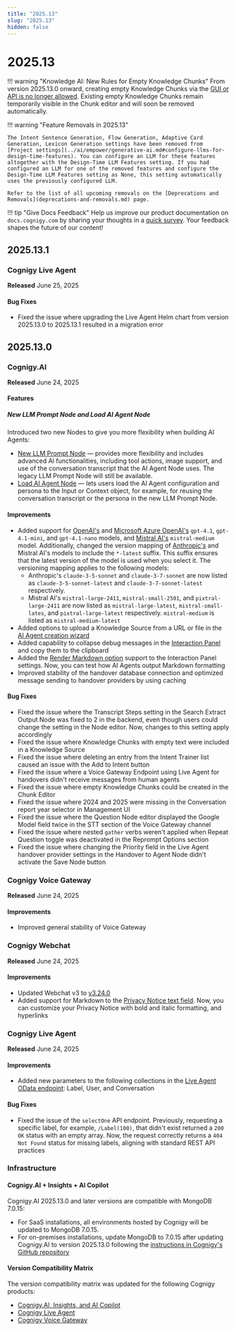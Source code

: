 ```yaml
---
title: "2025.13"
slug: "2025.13"
hidden: false
---
```


# 2025.13

!!! warning "Knowledge AI: New Rules for Empty Knowledge Chunks"
    From version 2025.13.0 onward, creating empty Knowledge Chunks via the [GUI or API is no longer allowed](../ai/empower/knowledge-ai/knowledge-chunk/knowledge-chunk.md). Existing empty Knowledge Chunks remain temporarily visible in the Chunk editor and will soon be removed automatically.

!!! warning "Feature Removals in 2025.13"

    The Intent Sentence Generation, Flow Generation, Adaptive Card Generation, Lexicon Generation settings have been removed from [Project settings](../ai/empower/generative-ai.md#configure-llms-for-design-time-features). You can configure an LLM for these features altogether with the Design-Time LLM Features setting. If you had configured an LLM for one of the removed features and configure the Design-Time LLM Features setting as None, this setting automatically uses the previously configured LLM.

    Refer to the list of all upcoming removals on the [Deprecations and Removals](deprecations-and-removals.md) page.

!!! tip "Give Docs Feedback"
    Help us improve our product documentation on `docs.cognigy.com` by sharing your thoughts in a [quick survey](https://forms.office.com/e/xnqneVasp2). Your feedback shapes the future of our content!

## 2025.13.1

### Cognigy Live Agent

**Released** June 25, 2025

#### Bug Fixes

- Fixed the issue where upgrading the Live Agent Helm chart from version 2025.13.0 to 2025.13.1 resulted in a migration error

## 2025.13.0

### Cognigy.AI

**Released** June 24, 2025

#### Features

##### New LLM Prompt Node and Load AI Agent Node

Introduced two new Nodes to give you more flexibility when building AI Agents:

- [New LLM Prompt Node](../ai/build/node-reference/service/llm-prompt.md) — provides more flexibility and includes advanced AI functionalities, including tool actions, image support, and use of the conversation transcript that the AI Agent Node uses. The legacy LLM Prompt Node will still be available.
- [Load AI Agent Node](../ai/build/node-reference/ai/load-ai-agent.md) — lets users load the AI Agent configuration and persona to the Input or Context object, for example, for reusing the conversation transcript or the persona in the new LLM Prompt Node.

#### Improvements

- Added support for [OpenAI's](../ai/empower/llms/providers/openai.md) and [Microsoft Azure OpenAI's](../ai/empower/llms/providers/microsoft-azure-openai.md) `gpt-4.1`, `gpt-4.1-mini`, and `gpt-4.1-nano` models, and [Mistral AI's](../ai/empower/llms/providers/mistral.md) `mistral-medium` model. Additionally, changed the version mapping of [Anthropic's](../ai/empower/llms/providers/anthropic.md) and Mistral AI's models to include the `*-latest` suffix. This suffix ensures that the latest version of the model is used when you select it. The versioning mapping applies to the following models:
    - Anthropic's `claude-3-5-sonnet` and `claude-3-7-sonnet` are now listed as `claude-3-5-sonnet-latest` and `claude-3-7-sonnet-latest` respectively.
    - Mistral AI's `mistral-large-2411`, `mistral-small-2501`, and `pixtral-large-2411` are now listed as `mistral-large-latest`, `mistral-small-lates`, and `pixtral-large-latest` respectively. `mistral-medium` is listed as `mistral-medium-latest`
- Added options to upload a Knowledge Source from a URL or file in the [AI Agent creation wizard](../ai/empower/agentic-ai/manage-ai-agents.md)
- Added capability to collapse debug messages in the [Interaction Panel](../ai/test/interaction-panel/overview.md) and copy them to the clipboard
- Added the [Render Markdown option](../ai/test/interaction-panel/overview.md) support to the Interaction Panel settings. Now, you can test how AI Agents output Markdown formatting
- Improved stability of the handover database connection and optimized message sending to handover providers by using caching

#### Bug Fixes

- Fixed the issue where the Transcript Steps setting in the Search Extract Output Node was fixed to 2 in the backend, even though users could change the setting in the Node editor. Now, changes to this setting apply accordingly
- Fixed the issue where Knowledge Chunks with empty text were included in a Knowledge Source
- Fixed the issue where deleting an entry from the Intent Trainer list caused an issue with the Add to Intent button
- Fixed the issue where a Voice Gateway Endpoint using Live Agent for handovers didn't receive messages from human agents
- Fixed the issue where empty Knowledge Chunks could be created in the Chunk Editor
- Fixed the issue where 2024 and 2025 were missing in the Conversation report year selector in Management UI
- Fixed the issue where the Question Node editor displayed the Google Model field twice in the STT section of the Voice Gateway channel
- Fixed the issue where nested `gather` verbs weren't applied when Repeat Question toggle was deactivated in the Reprompt Options section 
- Fixed the issue where changing the Priority field in the Live Agent handover provider settings in the Handover to Agent Node didn't activate the Save Node button

### Cognigy Voice Gateway

**Released** June 24, 2025

#### Improvements

- Improved general stability of Voice Gateway

### Cognigy Webchat

**Released** June 24, 2025

#### Improvements

- Updated Webchat v3 to [v3.24.0](https://github.com/Cognigy/Webchat/releases/tag/v3.24.0)
- Added support for Markdown to the [Privacy Notice text field](../webchat/v3/configuration.md#privacy-notice). Now, you can customize your Privacy Notice with bold and italic formatting, and hyperlinks

### Cognigy Live Agent

**Released** June 24, 2025

#### Improvements

- Added new parameters to the following collections in the [Live Agent OData endpoint](../live-agent/tools/odata-endpoint.md): Label, User, and Conversation

#### Bug Fixes

- Fixed the issue of the `selectOne` API endpoint. Previously, requesting a specific label, for example, `/Label(100)`, that didn't exist returned a `200 OK` status with an empty array. Now, the request correctly returns a `404 Not Found` status for missing labels, aligning with standard REST API practices

### Infrastructure

#### Cognigy.AI + Insights + AI Copilot

Cognigy.AI 2025.13.0 and later versions are compatible with MongoDB 7.0.15:

- For SaaS installations, all environments hosted by Cognigy will be updated to MongoDB 7.0.15.
- For on-premises installations, update MongoDB to 7.0.15 after updating Cognigy.AI to version 2025.13.0 following the [instructions in Cognigy's GitHub repository](https://github.com/Cognigy/cognigy-mongodb-helm-chart?tab=readme-ov-file#upgrading-helm-release)

#### Version Compatibility Matrix

The version compatibility matrix was updated for the following Cognigy products:

- [Cognigy.AI, Insights, and AI Copilot](../ai/installation/version-compatibility-matrix.md)
- [Cognigy Live Agent](../live-agent/installation/deployment/version-compatibility-matrix.md)
- [Cognigy Voice Gateway](../voice-gateway/installation/version-compatibility-matrix.md)
